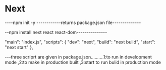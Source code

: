 # Next

----npm init -y                 ------------returns package.json file--------------


--npm install next react react-dom---------------


 "main": "index.js",
  "scripts": {
    "dev": "next",
    "build": "next bulid",
    "start": "next start"
  },
  
  ---three scriprt are given in package.json..........1:to run in development mode ,2:to make in production built ,3:start to run bulid in production mode
